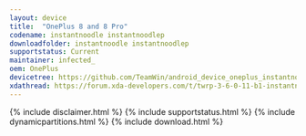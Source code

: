 ```yaml
---
layout: device
title:  "OnePlus 8 and 8 Pro"
codename: instantnoodle instantnoodlep
downloadfolder: instantnoodle instantnoodlep
supportstatus: Current
maintainer: infected_
oem: OnePlus
devicetree: https://github.com/TeamWin/android_device_oneplus_instantnoodle
xdathread: https://forum.xda-developers.com/t/twrp-3-6-0-11-b1-instantnoodle-twrp-for-oneplus-8-8pro-beta.4341707/
---
```

{% include disclaimer.html %}
{% include supportstatus.html %}
{% include dynamicpartitions.html %}
{% include download.html %}